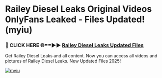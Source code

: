 # Railey Diesel Leaks Original Videos 0nlyFans Leaked - Files Updated! (myiu)

<h3>🔴 CLICK HERE 🌐==►► <a href="https://tinyurl.com/3hn5wdd3" rel="nofollow">Railey Diesel Leaks Updated Files</a></h3>

Get Railey Diesel Leaks and all content. Now you can access all videos and pictures of Railey Diesel Leaks. New Updated Files 2025!

[![myiu](https://i.imgur.com/4HnBqBT.gif)](https://tinyurl.com/3hn5wdd3)
